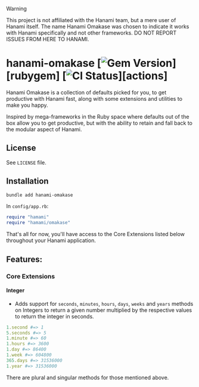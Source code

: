 > [!WARNING]
> This project is not affiliated with the Hanami team, but a mere user of Hanami itself.  The name Hanami Omakase was chosen to indicate it works with Hanami specifically and not other frameworks. DO NOT REPORT ISSUES FROM HERE TO HANAMI.

# hanami-omakase [![Gem Version](https://badge.fury.io/rb/hanami-omakase.svg)][rubygem] [![CI Status](https://github.com/afomera/hanami-omakase/workflows/CI/badge.svg)][actions]

Hanami Omakase is a collection of defaults picked for you, to get productive with Hanami fast, along with some extensions and utilities to make you happy.

Inspired by mega-frameworks in the Ruby space where defaults out of the box allow you to get productive, but with the ability to retain and fall back to the modular aspect of Hanami.

## License

See `LICENSE` file.

## Installation

```sh
bundle add hanami-omakase
```

In `config/app.rb`:

```rb
require "hamami"
require "hamami/omakase"
```

That's all for now, you'll have access to the Core Extensions listed below throughout your Hanami application.

## Features:

### Core Extensions

#### Integer

- Adds support for `seconds`, `minutes`, `hours`, `days`, `weeks` and `years` methods on Integers to return a given number multiplied by the respective values to return the integer in seconds.

```ruby
1.second #=> 1
5.seconds #=> 5
1.minute #=> 60
1.hours #=> 3600
1.day #=> 86400
1.week #=> 604800
365.days #=> 31536000
1.year #=> 31536000
```

There are plural and singular methods for those mentioned above.

